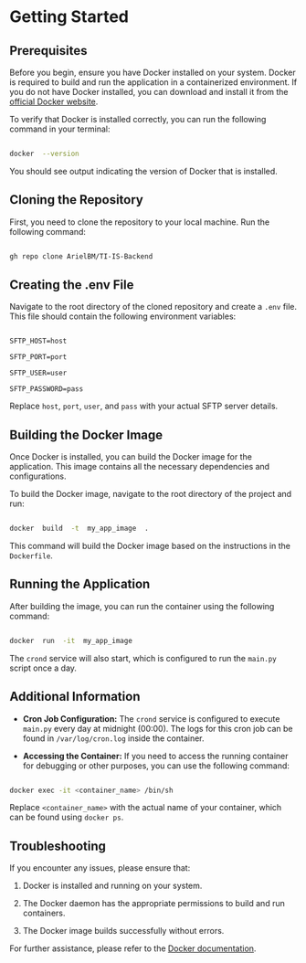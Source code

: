 
  

# Getting Started

  

## Prerequisites

  

Before you begin, ensure you have Docker installed on your system. Docker is required to build and run the application in a containerized environment. If you do not have Docker installed, you can download and install it from the [official Docker website](https://www.docker.com/get-started).

  

To verify that Docker is installed correctly, you can run the following command in your terminal:

  

```bash

docker  --version

```

  

You should see output indicating the version of Docker that is installed.

  

## Cloning the Repository

  

First, you need to clone the repository to your local machine. Run the following command:

  

```bash

gh repo clone ArielBM/TI-IS-Backend

```

  

## Creating the .env File

  

Navigate to the root directory of the cloned repository and create a `.env` file. This file should contain the following environment variables:

  

```env

SFTP_HOST=host

SFTP_PORT=port

SFTP_USER=user

SFTP_PASSWORD=pass

```

  

Replace `host`, `port`, `user`, and `pass` with your actual SFTP server details.

  

## Building the Docker Image

  

Once Docker is installed, you can build the Docker image for the application. This image contains all the necessary dependencies and configurations.

  

To build the Docker image, navigate to the root directory of the project and run:

  

```bash

docker  build  -t  my_app_image  .

```

  

This command will build the Docker image based on the instructions in the `Dockerfile`.

  

## Running the Application

  

After building the image, you can run the container using the following command:

  

```bash

docker  run  -it  my_app_image

```

  

The `crond` service will also start, which is configured to run the `main.py` script once a day.

  

## Additional Information

  

-  **Cron Job Configuration:** The `crond` service is configured to execute `main.py` every day at midnight (00:00). The logs for this cron job can be found in `/var/log/cron.log` inside the container.

-  **Accessing the Container:** If you need to access the running container for debugging or other purposes, you can use the following command:

  

```bash

docker exec -it <container_name> /bin/sh

```

  

Replace `<container_name>` with the actual name of your container, which can be found using `docker ps`.

  

## Troubleshooting

  

If you encounter any issues, please ensure that:

  

1. Docker is installed and running on your system.

2. The Docker daemon has the appropriate permissions to build and run containers.

3. The Docker image builds successfully without errors.

  

For further assistance, please refer to the [Docker documentation](https://docs.docker.com/).